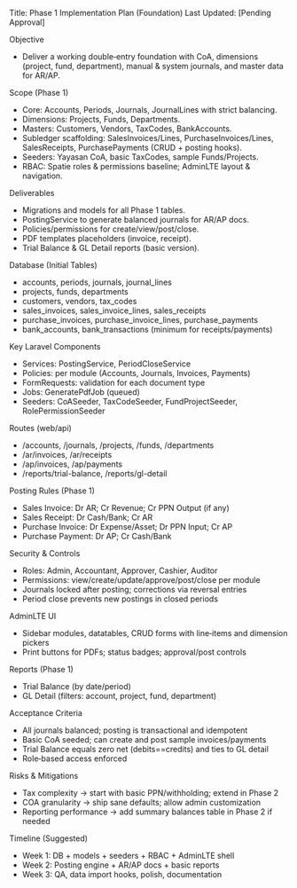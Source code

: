 Title: Phase 1 Implementation Plan (Foundation)
Last Updated: [Pending Approval]

Objective

- Deliver a working double‑entry foundation with CoA, dimensions (project, fund, department), manual & system journals, and master data for AR/AP.

Scope (Phase 1)

- Core: Accounts, Periods, Journals, JournalLines with strict balancing.
- Dimensions: Projects, Funds, Departments.
- Masters: Customers, Vendors, TaxCodes, BankAccounts.
- Subledger scaffolding: SalesInvoices/Lines, PurchaseInvoices/Lines, SalesReceipts, PurchasePayments (CRUD + posting hooks).
- Seeders: Yayasan CoA, basic TaxCodes, sample Funds/Projects.
- RBAC: Spatie roles & permissions baseline; AdminLTE layout & navigation.

Deliverables

- Migrations and models for all Phase 1 tables.
- PostingService to generate balanced journals for AR/AP docs.
- Policies/permissions for create/view/post/close.
- PDF templates placeholders (invoice, receipt).
- Trial Balance & GL Detail reports (basic version).

Database (Initial Tables)

- accounts, periods, journals, journal_lines
- projects, funds, departments
- customers, vendors, tax_codes
- sales_invoices, sales_invoice_lines, sales_receipts
- purchase_invoices, purchase_invoice_lines, purchase_payments
- bank_accounts, bank_transactions (minimum for receipts/payments)

Key Laravel Components

- Services: PostingService, PeriodCloseService
- Policies: per module (Accounts, Journals, Invoices, Payments)
- FormRequests: validation for each document type
- Jobs: GeneratePdfJob (queued)
- Seeders: CoASeeder, TaxCodeSeeder, FundProjectSeeder, RolePermissionSeeder

Routes (web/api)

- /accounts, /journals, /projects, /funds, /departments
- /ar/invoices, /ar/receipts
- /ap/invoices, /ap/payments
- /reports/trial-balance, /reports/gl-detail

Posting Rules (Phase 1)

- Sales Invoice: Dr AR; Cr Revenue; Cr PPN Output (if any)
- Sales Receipt: Dr Cash/Bank; Cr AR
- Purchase Invoice: Dr Expense/Asset; Dr PPN Input; Cr AP
- Purchase Payment: Dr AP; Cr Cash/Bank

Security & Controls

- Roles: Admin, Accountant, Approver, Cashier, Auditor
- Permissions: view/create/update/approve/post/close per module
- Journals locked after posting; corrections via reversal entries
- Period close prevents new postings in closed periods

AdminLTE UI

- Sidebar modules, datatables, CRUD forms with line‑items and dimension pickers
- Print buttons for PDFs; status badges; approval/post controls

Reports (Phase 1)

- Trial Balance (by date/period)
- GL Detail (filters: account, project, fund, department)

Acceptance Criteria

- All journals balanced; posting is transactional and idempotent
- Basic CoA seeded; can create and post sample invoices/payments
- Trial Balance equals zero net (debits==credits) and ties to GL detail
- Role‑based access enforced

Risks & Mitigations

- Tax complexity → start with basic PPN/withholding; extend in Phase 2
- COA granularity → ship sane defaults; allow admin customization
- Reporting performance → add summary balances table in Phase 2 if needed

Timeline (Suggested)

- Week 1: DB + models + seeders + RBAC + AdminLTE shell
- Week 2: Posting engine + AR/AP docs + basic reports
- Week 3: QA, data import hooks, polish, documentation
